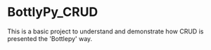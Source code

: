 # BottlyPy_CRUD
This is a basic project to understand and demonstrate how CRUD is presented the 'Bottlepy' way.
